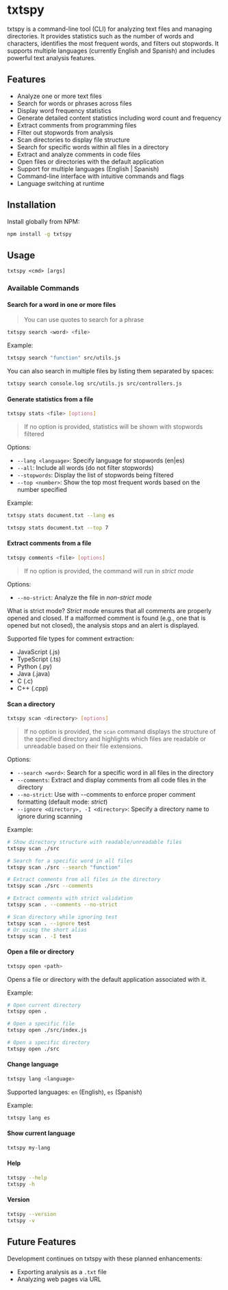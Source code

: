 # txtspy

txtspy is a command-line tool (CLI) for analyzing text files and managing directories. It provides statistics such as the number of words and characters, identifies the most frequent words, and filters out stopwords. It supports multiple languages (currently English and Spanish) and includes powerful text analysis features.

## Features

- Analyze one or more text files
- Search for words or phrases across files
- Display word frequency statistics
- Generate detailed content statistics including word count and frequency
- Extract comments from programming files
- Filter out stopwords from analysis
- Scan directories to display file structure
- Search for specific words within all files in a directory
- Extract and analyze comments in code files
- Open files or directories with the default application
- Support for multiple languages (English | Spanish)
- Command-line interface with intuitive commands and flags
- Language switching at runtime

## Installation

Install globally from NPM:

```bash
npm install -g txtspy
```

## Usage

```
txtspy <cmd> [args]
```

### Available Commands

#### Search for a word in one or more files
> You can use quotes to search for a phrase

```bash
txtspy search <word> <file>
```

Example:
```bash
txtspy search "function" src/utils.js
```

You can also search in multiple files by listing them separated by spaces:
```bash
txtspy search console.log src/utils.js src/controllers.js
```

#### Generate statistics from a file

```bash
txtspy stats <file> [options]
```
> If no option is provided, statistics will be shown with stopwords filtered

Options:
- `--lang <language>`: Specify language for stopwords (en|es)
- `--all`: Include all words (do not filter stopwords)
- `--stopwords`: Display the list of stopwords being filtered
- `--top <number>`: Show the top most frequent words based on the number specified

Example:
```bash
txtspy stats document.txt --lang es
```

```bash
txtspy stats document.txt --top 7
```

#### Extract comments from a file

```bash
txtspy comments <file> [options]
```
> If no option is provided, the command will run in *strict mode*

Options:
- `--no-strict`: Analyze the file in *non-strict mode*

What is strict mode?
*Strict mode* ensures that all comments are properly opened and closed.
If a malformed comment is found (e.g., one that is opened but not closed), the analysis stops and an alert is displayed.

Supported file types for comment extraction:
- JavaScript (.js)
- TypeScript (.ts)
- Python (.py)
- Java (.java)
- C (.c)
- C++ (.cpp)

#### Scan a directory

```bash
txtspy scan <directory> [options]
```
> If no option is provided, the `scan` command displays the structure of the specified directory and highlights which files are readable or unreadable based on their file extensions.

Options:
- `--search <word>`: Search for a specific word in all files in the directory
- `--comments`: Extract and display comments from all code files in the directory
- `--no-strict`: Use with --comments to enforce proper comment formatting (default mode: *strict*)
- `--ignore <directory>, -I <directory>`: Specify a directory name to ignore during scanning 

Example:
```bash
# Show directory structure with readable/unreadable files
txtspy scan ./src

# Search for a specific word in all files
txtspy scan ./src --search "function"

# Extract comments from all files in the directory
txtspy scan ./src --comments

# Extract comments with strict validation
txtspy scan . --comments --no-strict

# Scan directory while ignoring test
txtspy scan . --ignore test
# Or using the short alias
txtspy scan . -I test
```


#### Open a file or directory

```bash
txtspy open <path>
```

Opens a file or directory with the default application associated with it.

Example:
```bash
# Open current directory
txtspy open .

# Open a specific file
txtspy open ./src/index.js

# Open a specific directory
txtspy open ./src
```

#### Change language

```bash
txtspy lang <language>
```

Supported languages: `en` (English), `es` (Spanish)

Example:
```bash
txtspy lang es
```

#### Show current language

```bash
txtspy my-lang
```

#### Help

```bash
txtspy --help
txtspy -h
```

#### Version

```bash
txtspy --version 
txtspy -v
```

## Future Features

Development continues on txtspy with these planned enhancements:

- Exporting analysis as a `.txt` file
- Analyzing web pages via URL
